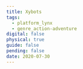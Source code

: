 ```yaml
---
title: Xybots
tags:
  - platform_lynx
  - genre_action-adventure
digital: false
physical: true
guide: false
pending: false
date: 2020-07-30
---
```

